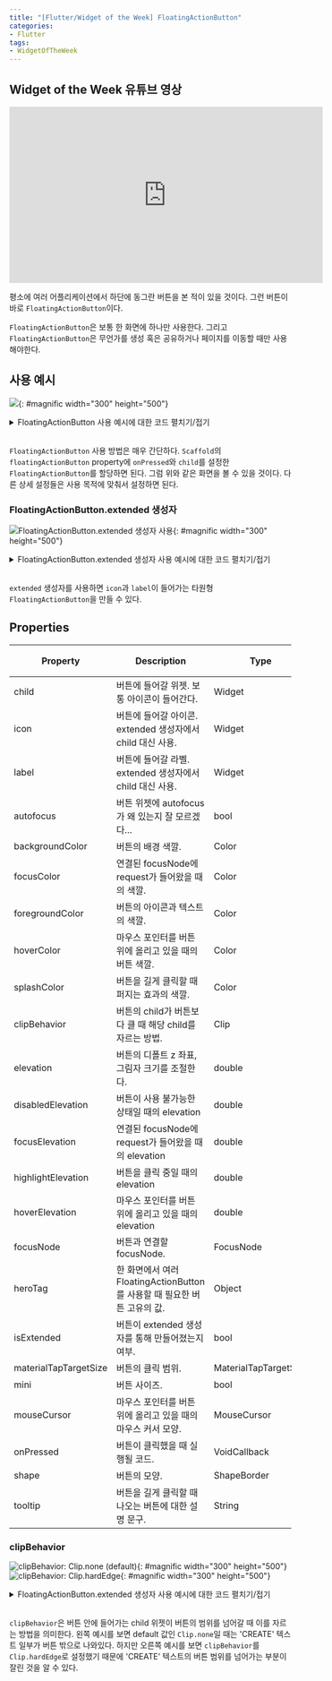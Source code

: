 ```yaml
---
title: "[Flutter/Widget of the Week] FloatingActionButton"
categories:
- Flutter
tags:
- WidgetOfTheWeek
---
```


## Widget of the Week 유튜브 영상

<iframe width="560" height="315" src="https://www.youtube.com/embed/2uaoEDOgk_I?cc_load_policy=1" frameborder="0" allowfullscreen></iframe>

<br>

평소에 여러 어플리케이션에서 하단에 동그란 버튼을 본 적이 있을 것이다. 그런 버튼이 바로 `FloatingActionButton`이다.

`FloatingActionButton`은 보통 한 화면에 하나만 사용한다.  그리고 `FloatingActionButton`은 무언가를 생성 혹은 공유하거나 페이지를 이동할 때만 사용해야한다.

## 사용 예시

![](/assets/flutter/WidgetOfTheWeek/8.FloatingActionButton/Example1.png){: #magnific width="300" height="500"}

<details markdown="1">
  <summary>FloatingActionButton 사용 예시에 대한 코드 펼치기/접기</summary>

``` dart
Scaffold(
  appBar: AppBar(
    title: Text('FloatingActionButton Example'),
  ),
  floatingActionButton: FloatingActionButton(
    onPressed: () {
      // 버튼 클릭 시 실행할 코드.
    },
    child: Icon(Icons.add),
  ),
);
```

</details>
<br>

`FloatingActionButton` 사용 방법은 매우 간단하다. `Scaffold`의 `floatingActionButton` property에 `onPressed`와 `child`를  설정한 `FloatingActionButton`를 할당하면 된다. 그럼 위와 같은 화면을 볼 수 있을 것이다. 다른 상세 설정들은 사용 목적에 맞춰서 설정하면 된다.

### FloatingActionButton.extended 생성자

![FloatingActionButton.extended 생성자 사용](/assets/flutter/WidgetOfTheWeek/8.FloatingActionButton/Example2.png){: #magnific width="300" height="500"}

<details markdown="1">
  <summary>FloatingActionButton.extended 생성자 사용 예시에 대한 코드 펼치기/접기</summary>

``` dart
Scaffold(
  appBar: AppBar(
    title: Text('FloatingActionButton Example'),
  ),
  floatingActionButton: FloatingActionButton.extended(
    onPressed: () {
      // 버튼 클릭 시 실행할 코드.
    },
    icon: Icon(Icons.add),
    label: Text('CREATE'),
  ),
);
```

</details>
<br>

`extended` 생성자를 사용하면 `icon`과 `label`이 들어가는 타원형 `FloatingActionButton`을 만들 수 있다.

## Properties

| Property              	| Description 	| Type                   	| Default(기본 생성자)           	| Default (extended 생성자)                 	|
|-----------------------	|-------------	|------------------------	|-------------------	|--------------------------	|
| child                 	| 버튼에 들어갈 위젯. 보통 아이콘이 들어간다.	| Widget                	|                   	| 해당 Property 없음	|
| icon                 	| 버튼에 들어갈 아이콘. extended 생성자에서 child 대신 사용.	| Widget                	| 해당 Property 없음	|                   	|
| label                 	| 버튼에 들어갈 라벨. extended 생성자에서 child 대신 사용.	| Widget                	| 해당 Property 없음	|                   	|
| autofocus             	| 버튼 위젯에 autofocus가 왜 있는지 잘 모르겠다\...	| bool                   	| false             	| false                    	|
| backgroundColor       	| 버튼의 배경 색깔.	| Color                 	|                   	|                          	|
| focusColor            	| 연결된 focusNode에 request가 들어왔을 때의 색깔. 	| Color                 	|                   	|                          	|
| foregroundColor       	| 버튼의 아이콘과 텍스트의 색깔.	| Color                 	|                   	|                          	|
| hoverColor            	| 마우스 포인터를 버튼 위에 올리고 있을 때의 버튼 색깔.	| Color                 	|                   	|                          	|
| splashColor           	| 버튼을 길게 클릭할 때 퍼지는 효과의 색깔.	| Color                 	|                   	|                          	|
| clipBehavior          	| 버튼의 child가 버튼보다 클 때 해당 child를 자르는 방법.	| Clip                   	| Clip.none         	| Clip.none                	|
| elevation             	| 버튼의 디폴트 z 좌표, 그림자 크기를 조절한다.	| double                	|                   	|                          	|
| disabledElevation     	| 버튼이 사용 불가능한 상태일 때의 elevation	| double                	|                   	|                          	|
| focusElevation        	| 연결된 focusNode에 request가 들어왔을 때의 elevation	| double                	|                   	|                          	|
| highlightElevation    	| 버튼을 클릭 중일 때의 elevation	| double                	|                   	|                          	|
| hoverElevation        	| 마우스 포인터를 버튼 위에 올리고 있을 때의 elevation	| double                	|                   	|                          	|
| focusNode             	| 버튼과 연결할 focusNode.	| FocusNode             	|                   	|                          	|
| heroTag               	| 한 화면에서 여러 FloatingActionButton를 사용할 때 필요한 버튼 고유의 값.	| Object                	| \_DefaultHeroTag() 	| \_DefaultHeroTag()        	|
| isExtended            	| 버튼이 extended 생성자를 통해 만들어졌는지 여부.	| bool                   	| false             	| true                     	|
| materialTapTargetSize 	| 버튼의 클릭 범위.	| MaterialTapTargetSize 	|                   	|                          	|
| mini                  	| 버튼 사이즈.	| bool                   	| false             	| 해당 Property 없음	|
| mouseCursor           	| 마우스 포인터를 버튼 위에 올리고 있을 때의 마우스 커서 모양.	| MouseCursor           	|                   	| SystemMouseCursors.click 	|
| onPressed             	| 버튼이 클릭했을 때 실행될 코드.	| VoidCallback          	|                   	|                          	|
| shape                 	| 버튼의 모양.	| ShapeBorder           	|                   	|                          	|
| tooltip               	| 버튼을 길게 클릭할 때 나오는 버튼에 대한 설명 문구.	| String                	|                   	|                          	|

### clipBehavior

![clipBehavior: Clip.none (default)](/assets/flutter/WidgetOfTheWeek/8.FloatingActionButton/Example3.png){: #magnific width="300" height="500"}
![clipBehavior: Clip.hardEdge](/assets/flutter/WidgetOfTheWeek/8.FloatingActionButton/Example4.png){: #magnific width="300" height="500"}

<details markdown="1">
  <summary>FloatingActionButton.extended 생성자 사용 예시에 대한 코드 펼치기/접기</summary>

``` dart
Scaffold(
  appBar: AppBar(
    title: Text('FloatingActionButton Example'),
  ),
  floatingActionButton: FloatingActionButton(
    onPressed: () {
      // 버튼 클릭 시 실행할 코드.
    },
    child: Text('CREATE', style: TextStyle(fontSize: 20, color: Colors.red),),
    clipBehavior: Clip.hardEdge,
  ),
);
```

</details>
<br>

`clipBehavior`은 버튼 안에 들어가는 child 위젯이 버튼의 범위를 넘어갈 때 이를 자르는 방법을 의미한다. 왼쪽 예시를 보면 default 값인 `Clip.none`일 때는 'CREATE' 텍스트 일부가 버튼 밖으로 나와있다. 하지만 오른쪽 예시를 보면 `clipBehavior`를 `Clip.hardEdge`로 설정했기 때문에 'CREATE' 텍스트의 버튼 범위를 넘어가는 부분이 잘린 것을 알 수 있다.
